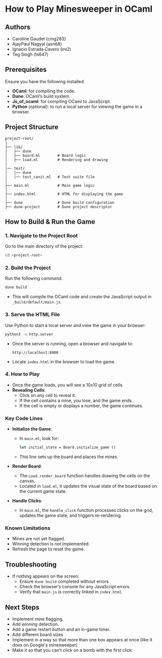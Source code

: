 # How to Play Minesweeper in OCaml

## Authors

- Caroline Gaudet (cmg283)
- AjayPaul Nagyal (asn68)
- Ignacio Estrada Cavero (ire2)
- Teg Singh (ts647)

## Prerequisites

Ensure you have the following installed:

- **OCaml**: for compiling the code.
- **Dune**: OCaml’s build system.
- **Js_of_ocaml**: for compiling OCaml to JavaScript.
- **Python** (optional): to run a local server for viewing the game in a browser.

## Project Structure

```
project-root/
│
├── lib/
|   ├── dune
│   ├── board.ml        # Board logic
│   ├── load.ml         # Rendering and drawing
|
|── test/
|   |── dune
|   |── test_canit.ml   # Test suite file
│
├── main.ml             # Main game logic
│
├── index.html          # HTML for displaying the game
│
├── dune                # Dune build configuration
├── dune-project        # Dune project descriptor
```

## How to Build & Run the Game

### 1. **Navigate to the Project Root**

Go to the main directory of the project:
```bash
cd <project-root>
```

### 2. **Build the Project**

Run the following command:
```bash
dune build
```

- This will compile the OCaml code and create the JavaScript output in `_build/default/main.js`.

### 3. **Serve the HTML File**

Use Python to start a local server and view the game in your browser:
```bash
python3 -m http.server
```

- Once the server is running, open a browser and navigate to:
  ```
  http://localhost:8000
  ```
- Locate `index.html` in the browser to load the game.

### 4. **How to Play**

- Once the game loads, you will see a 10x10 grid of cells.
- **Revealing Cells**: 
  - Click on any cell to reveal it.
  - If the cell contains a mine, you lose, and the game ends.
  - If the cell is empty or displays a number, the game continues.

### Key Code Lines

- **Initialize the Game**:
  - In `main.ml`, look for:
    ```ocaml
    let initial_state = Board.initialize_game ()
    ```
  - This line sets up the board and places the mines.

- **Render Board**:
  - The `Load.render_board` function handles drawing the cells on the canvas.
  - Located in `load.ml`, it updates the visual state of the board based on the current game state.

- **Handle Clicks**:
  - In `main.ml`, the `handle_click` function processes clicks on the grid, updates the game state, and triggers re-rendering.

### Known Limitations

- Mines are not yet flagged.
- Winning detection is not implemented.
- Refresh the page to reset the game.

## Troubleshooting

- If nothing appears on the screen:
  - Ensure `dune build` completed without errors.
  - Check the browser’s console for any JavaScript errors.
  - Verify that `main.js` is correctly linked in `index.html`.

## Next Steps

- Implement mine flagging.
- Add winning detection.
- Add a game restart button and an in-game timer.
- Add different board sizes
- Implement in a way so that more than one box appears at once (like it does on Google's minesweeper)
- Make it so that you can't click on a bomb with the first click